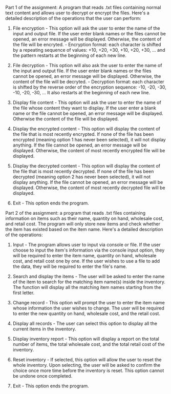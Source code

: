 Part 1 of the assignment:
A program that reads .txt files containing normal text content and allows user to decrypt or encrypt the files. Here's a detailed description of the operations that the user can perform:

1. File encryption
            - This option will ask the user to enter the name of the input and output file. If the user enter blank names or the files cannot be opened, an error message will be displayed. Otherwise, the content of
            the file will be encryted.
            - Encryption format: each character is shifted by a repeating sequence of values: +10, +20, +30, +10, +20, +30, ... and the pattern restarts at the beginning of each new line.

2. File decryption
            - This option will also ask the user to enter the name of the input and output file. If the user enter blank names or the files cannot be opened, an error message will be displayed. Otherwise, the content of 
            the file will be decryted.
            - Decryption format: each character is shifted by the reverse order of the encryption sequence: -10, -20, -30, -10, -20, -30, ... It also restarts at the beginning of each new line.

3. Display file content
            - This option will ask the user to enter the name of the file whose content they want to display. If the user enter a blank name or the file cannot be opened, an error message will be displayed. Otherwise
            the content of the file will be displayed.

4. Display the encrypted content
            - This option will display the content of the file that is most recently encrypted. If none of the file has been encrypted (meaning option 1 has never been selected), it will not display anything. If
            the file cannot be opened, an error message will be displayed. Otherwise, the content of most recently encrypted file will be displayed.

5. Display the decrypted content
            - This option will display the content of the file that is most recently decrypted. If none of the file has been decrypted (meaning option 2 has never been selected), it will not display anything. If
            the file cannot be opened, an error message will be displayed. Otherwise, the content of most recently decrypted file will be displayed.

6. Exit
            - This option ends the program. 


Part 2 of the assignment:
a program that reads .txt files containing information on items 
            such as their name, quantity on hand, wholesale cost, and retail 
            cost. The program will only store new items and check whether the
            item has existed based on the item name. Here's a detailed 
            description of the operations:

1. Input
            - The program allows user to input via console or file. If the user choose to input the item's information via the console input option, they will be required to enter the item name, quantity on hand, 
            wholesale cost, and retail cost one by one. If the user wishes to use a file to add the data, they will be required to enter the file's name.

2. Search and display the items
            - The user will be asked to enter the name of the item to search for the matching item name(s) inside the inventory. The function will display all the matching item names starting from the first letter.

3. Change record
            - This option will prompt the user to enter the item name whose information the user wishes to change. The user will be required to enter the new quantity on hand, wholesale cost, and the retail cost.

 4. Display all records
            - The user can select this option to display all the current items in the inventory. 

5. Display inventory report
            - This option will display a report on the total number of items, the total wholesale cost, and the total retail cost of the inventory.

6. Reset inventory
            - If selected, this option will allow the user to reset the whole inventory. Upon selecting, the user will be asked to confirm the choice once more time before the inventory is reset. This option
            cannot be undone once completed.

8. Exit
            - This option ends the program. 
